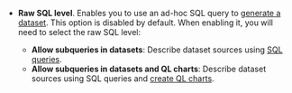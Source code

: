 * **Raw SQL level**. Enables you to use an ad-hoc SQL query to [generate a dataset](../../datalens/dataset/settings.md#sql-request-in-datatset). This option is disabled by default. When enabling it, you will need to select the raw SQL level:

   * **Allow subqueries in datasets**: Describe dataset sources using [SQL queries](../../datalens/dataset/settings.md#sql-request-in-datatset).
   * **Allow subqueries in datasets and QL charts**: Describe dataset sources using SQL queries and [create QL charts](../../datalens/concepts/chart/ql-charts.md).
